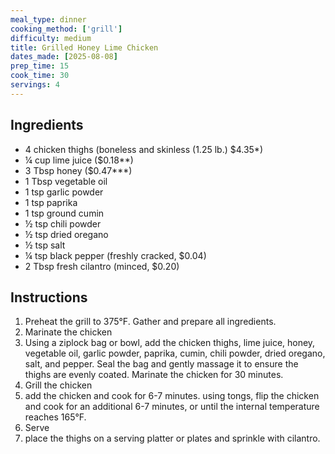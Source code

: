 ```yaml
---
meal_type: dinner
cooking_method: ['grill']
difficulty: medium
title: Grilled Honey Lime Chicken
dates_made: [2025-08-08]
prep_time: 15
cook_time: 30
servings: 4
---
```


## Ingredients

- 4 chicken thighs (boneless and skinless (1.25 lb.) $4.35*)
- ¼ cup lime juice ($0.18**)
- 3 Tbsp honey ($0.47***)
- 1 Tbsp vegetable oil
- 1 tsp garlic powder
- 1 tsp paprika
- 1 tsp ground cumin
- ½ tsp chili powder
- ½ tsp dried oregano
- ½ tsp salt
- ¼ tsp black pepper (freshly cracked, $0.04)
- 2 Tbsp fresh cilantro (minced, $0.20)

## Instructions

1. Preheat the grill to 375°F. Gather and prepare all ingredients.
2. Marinate the chicken
3. Using a ziplock bag or bowl, add the chicken thighs, lime juice, honey, vegetable oil, garlic powder, paprika, cumin, chili powder, dried oregano, salt, and pepper. Seal the bag and gently massage it to ensure the thighs are evenly coated. Marinate the chicken for 30 minutes.
4. Grill the chicken
5. add the chicken and cook for 6-7 minutes. using tongs, flip the chicken and cook for an additional 6-7 minutes, or until the internal temperature reaches 165°F.
6. Serve
7. place the thighs on a serving platter or plates and sprinkle with cilantro.
